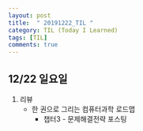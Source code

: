 ```yaml
---
layout: post
title:  " 20191222_TIL "
category: TIL (Today I Learned)
tags: [TIL]
comments: true
---
```




## 12/22 일요일



1. 리뷰
   - 한 권으로 그리는 컴퓨터과학 로드맵
     - 챕터3 - 문제해결전략 포스팅

